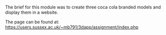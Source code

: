 The brief for this module was to create three coca cola branded models and display them in a website. 

The page can be found at: https://users.sussex.ac.uk/~mb791/3dapp/assignment/index.php
